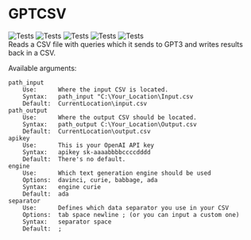 # GPTCSV
![Tests](https://img.shields.io/github/stars/MysteriousTaway/GPTCSV)
![Tests](https://img.shields.io/github/languages/top/MysteriousTaway/GPTCSV)
![Tests](https://img.shields.io/github/forks/MysteriousTaway/GPTCSV)
![Tests](https://img.shields.io/github/issues-pr/MysteriousTaway/GPTCSV)
![Tests](https://img.shields.io/github/last-commit/MysteriousTaway/GPTCSV)<br>
Reads a CSV file with queries which it sends to GPT3 and writes results back in a CSV.

Available arguments:
```
path_input
    Use:      Where the input CSV is located.
    Syntax:   path_input "C:\Your_Location\Input.csv
    Default:  CurrentLocation\input.csv
path_output   
    Use:      Where the output CSV should be located.
    Syntax:   path_output C:\Your_Location\Output.csv
    Default:  CurrentLocation\output.csv
apikey        
    Use:      This is your OpenAI API key
    Syntax:   apikey sk-aaaabbbbccccdddd
    Default:  There's no default.
engine        
    Use:      Which text generation engine should be used
    Options:  davinci, curie, babbage, ada
    Syntax:   engine curie
    Default:  ada
separator     
    Use:      Defines which data separator you use in your CSV
    Options:  tab space newline ; (or you can input a custom one)
    Syntax:   separator space
    Default:  ;
```
